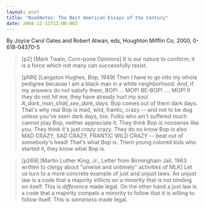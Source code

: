 ```yaml
---
layout: post
title: "BookNotes: The Best American Essays of the Century"
date: 2004-12-31T12:00:00Z
---
```

By Joyce Carol Oates and Robert Atwan, eds, Houghton Mifflin Co, 2000, 0-618-04370-5

> 
> [p2] [Mark Twain, Corn-pone Opinions] It is our nature to conform;
> it is a force which not many can successfully resist.



> [pNN] [Langston Hughes, Bop, 1949]
> Then I have to go into my whole pedigree
> because I am a black man in a white neighborhood.  And, if my answers
> do not satisfy them, BOP! ... MOP! BE-BOP! .... MOP! If they do not
> hit me, they have already hurt my soul.
> _A_dark_man_shall_see_dark_days._
> Bop comes out of them dark days.  That's why real Bop is
> mad, wild, frantic, crazy -- and not to be dug unless you've seen dark
> days, too.  Folks who ain't suffered much cannot play Bop, neither
> appreciate it.  They think Bop is nonsense like you.  They think it's
> just _crazy_ crazy.  They do no know Bop is also MAD CRAZY, SAD
> CRAZY, FRANTIC WILD CRAZY -- beat out of somebody's head!  That's what
> Bop is.  Them young colored kids who started it, they know what Bop
> is.



> [p269] [Martin Luther King, Jr., Letter from Birmingham Jail, 1963. written
> to clergy about "unwise and untimely" activities of MLK] Let us
> turn to a more concrete example of just and unjust laws.  An unjust
> law is a code that a majority inflicts on a minority that is not
> binding on itself.  This is _difference_ made legal.  On the
> other hand a just law is a code that a majority compels a minority to
> follow that it is willing to follow itself.  This is _sameness_
> made legal.
> 



